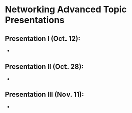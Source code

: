 # Networking Advanced Topic Presentations

## Presentation I (Oct. 12):
* 

## Presentation II (Oct. 28):
* 

## Presentation III (Nov. 11):
* 

